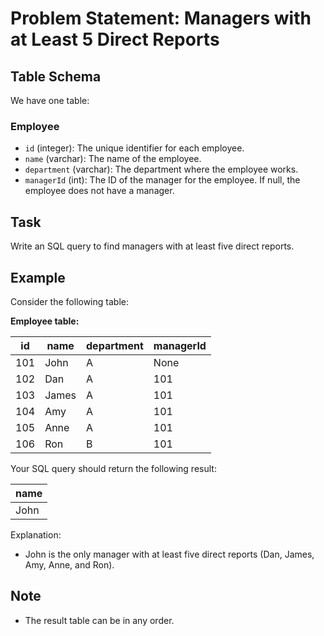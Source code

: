 # Problem Statement: Managers with at Least 5 Direct Reports

## Table Schema

We have one table:

### Employee

- `id` (integer): The unique identifier for each employee.
- `name` (varchar): The name of the employee.
- `department` (varchar): The department where the employee works.
- `managerId` (int): The ID of the manager for the employee. If null, the employee does not have a manager.

## Task

Write an SQL query to find managers with at least five direct reports.

## Example

Consider the following table:

**Employee table:**

| id  | name  | department | managerId |
|-----|-------|------------|-----------|
| 101 | John  | A          | None      |
| 102 | Dan   | A          | 101       |
| 103 | James | A          | 101       |
| 104 | Amy   | A          | 101       |
| 105 | Anne  | A          | 101       |
| 106 | Ron   | B          | 101       |

Your SQL query should return the following result:

| name |
|------|
| John |

Explanation: 
- John is the only manager with at least five direct reports (Dan, James, Amy, Anne, and Ron).

## Note

- The result table can be in any order.
